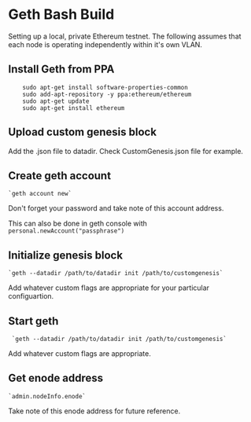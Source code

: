 # Geth Bash Build

Setting up a local, private Ethereum testnet. The following assumes that each node is operating independently within it's own VLAN. 

## Install Geth from PPA
```
    sudo apt-get install software-properties-common
    sudo add-apt-repository -y ppa:ethereum/ethereum
    sudo apt-get update
    sudo apt-get install ethereum
```

## Upload custom genesis block

Add the .json file to datadir. Check CustomGenesis.json file for example. 

## Create geth account

    `geth account new`

Don't forget your password and take note of this account address.

This can also be done in geth console with `personal.newAccount("passphrase")`

## Initialize genesis block

    `geth --datadir /path/to/datadir init /path/to/customgenesis` 

Add whatever custom flags are appropriate for your particular configuartion. 

## Start geth

     `geth --datadir /path/to/datadir init /path/to/customgenesis` 

Add whatever custom flags are appropriate. 

## Get enode address

    `admin.nodeInfo.enode`

Take note of this enode address for future reference. 
 
